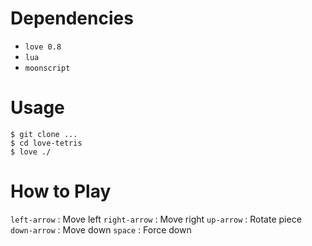 Dependencies
===

* `love 0.8`
* `lua`
* `moonscript`

Usage
===
```
$ git clone ...
$ cd love-tetris
$ love ./
```

How to Play
===
`left-arrow`  : Move left
`right-arrow` : Move right
`up-arrow`    : Rotate piece
`down-arrow`  : Move down
`space`       : Force down
